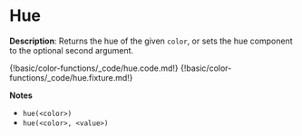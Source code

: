 # Hue

__Description__: Returns the hue of the given `color`, or sets the hue component to the optional second argument.

{!basic/color-functions/_code/hue.code.md!}
{!basic/color-functions/_code/hue.fixture.md!}

__Notes__

+ `hue(<color>)`
+ `hue(<color>, <value>)`

<div class="cf"></div>
<div class="end"></div>

